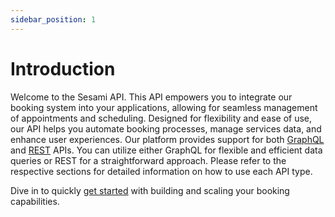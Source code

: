 ```yaml
---
sidebar_position: 1
---
```

# Introduction
Welcome to the Sesami API. This API empowers you to integrate our booking system into your applications, allowing for seamless management of appointments and scheduling. Designed for flexibility and ease of use, our API helps you automate booking processes, manage services data, and enhance user experiences.
Our platform provides support for both [GraphQL](https://api.sesami.dev/graphql) and [REST](https://api.sesami.dev/swagger) APIs. You can utilize either GraphQL for flexible and efficient data queries or REST for a straightforward approach. Please refer to the respective sections for detailed information on how to use each API type.

Dive in to quickly [get started](get-started/authentication.md) with building and scaling your booking capabilities.

